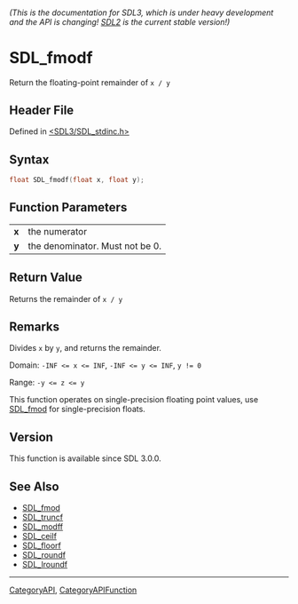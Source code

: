 ###### (This is the documentation for SDL3, which is under heavy development and the API is changing! [SDL2](https://wiki.libsdl.org/SDL2/) is the current stable version!)
# SDL_fmodf

Return the floating-point remainder of `x / y`

## Header File

Defined in [<SDL3/SDL_stdinc.h>](https://github.com/libsdl-org/SDL/blob/main/include/SDL3/SDL_stdinc.h)

## Syntax

```c
float SDL_fmodf(float x, float y);

```

## Function Parameters

|           |                                 |
| --------- | ------------------------------- |
| **x**     | the numerator                   |
| **y**     | the denominator. Must not be 0. |

## Return Value

Returns the remainder of `x / y`

## Remarks

Divides `x` by `y`, and returns the remainder.

Domain: `-INF <= x <= INF`, `-INF <= y <= INF`, `y != 0`

Range: `-y <= z <= y`

This function operates on single-precision floating point values, use
[SDL_fmod](SDL_fmod) for single-precision floats.

## Version

This function is available since SDL 3.0.0.

## See Also

- [SDL_fmod](SDL_fmod)
- [SDL_truncf](SDL_truncf)
- [SDL_modff](SDL_modff)
- [SDL_ceilf](SDL_ceilf)
- [SDL_floorf](SDL_floorf)
- [SDL_roundf](SDL_roundf)
- [SDL_lroundf](SDL_lroundf)

----
[CategoryAPI](CategoryAPI), [CategoryAPIFunction](CategoryAPIFunction)

